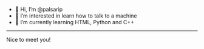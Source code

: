 - 👋 Hi, I’m @palsarip
- 👀 I’m interested in learn how to talk to a machine
- 🌱 I’m currently learning HTML, Python and C++
---
Nice to meet you!
